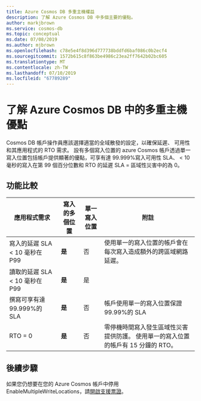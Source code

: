 ```yaml
---
title: Azure Cosmos DB 多重主機權益
description: 了解 Azure Cosmos DB 中多個主要的優點。
author: markjbrown
ms.service: cosmos-db
ms.topic: conceptual
ms.date: 07/08/2019
ms.author: mjbrown
ms.openlocfilehash: c78e5e4f8d396d777738bddfd6baf086c0b2ecf4
ms.sourcegitcommit: 1572b615c8f863be4986c23ea2ff7642b02bc605
ms.translationtype: MT
ms.contentlocale: zh-TW
ms.lasthandoff: 07/10/2019
ms.locfileid: "67789289"
---
```

# <a name="understand-multi-master-benefits-in-azure-cosmos-db"></a>了解 Azure Cosmos DB 中的多重主機優點

Cosmos DB 帳戶操作員應該選擇適當的全域散發的設定，以確保延遲、 可用性和其應用程式的 RTO 需求。 設有多個寫入位置的 azure Cosmos 帳戶透過單一寫入位置包括帳戶提供顯著的優點，可享有達 99.999%寫入可用性 SLA、 < 10 毫秒的寫入在第 99 個百分位數和 RTO 的延遲 SLA = 區域性災害中的為 0。

## <a name="comparison-of-features"></a>功能比較

|應用程式需求|寫入的多個位置|單一寫入位置|附註|
|---|---|---|---|
|寫入的延遲 SLA < 10 毫秒在 P99|**是**|否|使用單一的寫入位置的帳戶會在每次寫入造成額外的跨區域網路延遲。|
|讀取的延遲 SLA < 10 毫秒在 P99|**是**|是| |
|撰寫可享有達 99.999%的 SLA|**是**|否|帳戶使用單一的寫入位置保證 99.99%的 SLA|
|RTO = 0|**是**|否|零停機時間寫入發生區域性災害提供防護。 使用單一的寫入位置的帳戶有 15 分鐘的 RTO。|

## <a name="next-steps"></a>後續步驟

如果您仍想要在您的 Azure Cosmos 帳戶中停用 EnableMultipleWriteLocations，請[開啟支援票證](https://azure.microsoft.com/support/create-ticket/)。
